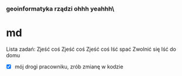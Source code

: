 ### geoinformatyka rządzi ohhh yeahhh\

# md

Lista zadań:
Zjeść coś
Zjeść coś
Zjeść coś
Iść spać
Zwolnić się
Iść do domu

- [x] mój drogi pracowniku, zrób zmianę w kodzie
